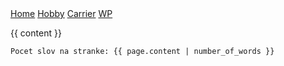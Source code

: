 <html>
  <head>
  	<link rel="stylesheet" type="text/css" href={{ "/css/template.css" | absolute_url }}>
  </head>
  
 <body>
 <div class="navigation">
	<a href=" {{ "../index.md" | relative_url}} ">Home</a>
	<a href=" {{ "../about.md" | absolute_url}} ">Hobby</a>
	<a href="Carrier.md">Carrier</a>
	<a href="../WP.md ">WP</a>
 </div>

{{ content }}




 <div class="footer" markdown="1">

	Pocet slov na stranke: {{ page.content | number_of_words }}
	
</div>
 </body>
</html>


